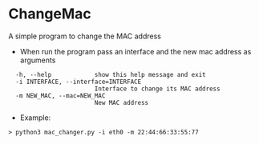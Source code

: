 # ChangeMac
A simple program to change the MAC address

 - When run the program pass an interface and the new mac address as arguments

~~~Options:
  -h, --help            show this help message and exit
  -i INTERFACE, --interface=INTERFACE
                        Interface to change its MAC address
  -m NEW_MAC, --mac=NEW_MAC
                        New MAC address
~~~                       

- Example:
 
`> python3 mac_changer.py -i eth0 -m 22:44:66:33:55:77`

